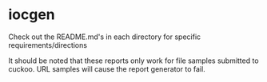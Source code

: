 iocgen
======

Check out the README.md's in each directory for specific requirements/directions

It should be noted that these reports only work for file samples submitted to cuckoo. URL samples will cause the report generator to fail.

